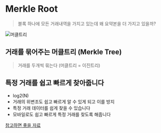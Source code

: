 # Merkle Root
> 블록 하나에 모든 거래내역을 가지고 있는데 왜 요약본을 더 가지고 있을까?

![머클트리](https://steemitimages.com/DQmUWuaF37RiaUqkJjZ1dYUxDwZSBjWj8gHm8L3tAPBTDPP/main.png)
## 거래를 묶어주는 머클트리 (Merkle Tree)
> 거래를 두개씩 묶는다 (머클트리 = 이진트리)

## 특정 거래를 쉽고 빠르게 찾아줍니다
* log2(N)
* 거래의 위변조도 쉽고 빠르게 알 수 있게 되고 이를 방지
* 특정 거래 데이터를 쉽게 찾을 수 있습니다
* 모바일로도 쉽고 빠르게 특정 거래를 찾도록 해줍니다

[참고하면 좋을 자료](https://steemit.com/kr/@yahweh87/4-merkle-tree-merkle-root)
